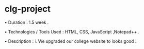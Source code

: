 # clg-project
•	Duration : 1.5 week .

•	Technologies / Tools Used : HTML, CSS, JavaScript ,Notepad++ .

•	Description : 
  i.	We upgraded our college website to looks good . 

